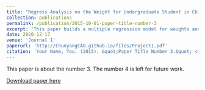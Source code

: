 ```yaml
---
title: "Regress Analysis on the Weight for Undergraduate Student in China"
collection: publications
permalink: /publication/2015-10-01-paper-title-number-3
excerpt: 'This paper builds a multiple regression model for weights and health level considering variables including height, sleep hours and energy intake.'
date: 2020-12-17
venue: 'Journal 1'
paperurl: 'http://ChunyangCAO.github.io/files/Project1.pdf'
citation: 'Your Name, You. (2015). &quot;Paper Title Number 3.&quot; <i>Journal 1</i>. 1(3).'
---
```

This paper is about the number 3. The number 4 is left for future work.

[Download paper here](http://ChunyangCAO.github.io/files/Project1.pdf)

